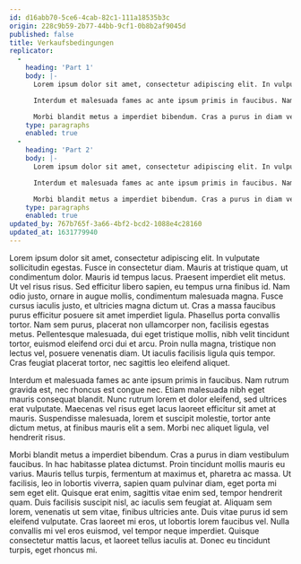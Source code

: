 ```yaml
---
id: d16abb70-5ce6-4cab-82c1-111a18535b3c
origin: 228c9b59-2b77-44bb-9cf1-0b8b2af9045d
published: false
title: Verkaufsbedingungen
replicator:
  -
    heading: 'Part 1'
    body: |-
      Lorem ipsum dolor sit amet, consectetur adipiscing elit. In vulputate sollicitudin egestas. Fusce in consectetur diam. Mauris at tristique quam, ut condimentum dolor. Mauris id tempus lacus. Praesent imperdiet elit metus. Ut vel risus risus. Sed efficitur libero sapien, eu tempus urna finibus id. Nam odio justo, ornare in augue mollis, condimentum malesuada magna. Fusce cursus iaculis justo, et ultricies magna dictum ut. Cras a massa faucibus purus efficitur posuere sit amet imperdiet ligula. Phasellus porta convallis tortor. Nam sem purus, placerat non ullamcorper non, facilisis egestas metus. Pellentesque malesuada, dui eget tristique mollis, nibh velit tincidunt tortor, euismod eleifend orci dui et arcu. Proin nulla magna, tristique non lectus vel, posuere venenatis diam. Ut iaculis facilisis ligula quis tempor. Cras feugiat placerat tortor, nec sagittis leo eleifend aliquet.

      Interdum et malesuada fames ac ante ipsum primis in faucibus. Nam rutrum gravida est, nec rhoncus est congue nec. Etiam malesuada nibh eget mauris consequat blandit. Nunc rutrum lorem et dolor eleifend, sed ultrices erat vulputate. Maecenas vel risus eget lacus laoreet efficitur sit amet at mauris. Suspendisse malesuada, lorem et suscipit molestie, tortor ante dictum metus, at finibus mauris elit a sem. Morbi nec aliquet ligula, vel hendrerit risus.

      Morbi blandit metus a imperdiet bibendum. Cras a purus in diam vestibulum faucibus. In hac habitasse platea dictumst. Proin tincidunt mollis mauris eu varius. Mauris tellus turpis, fermentum at maximus et, pharetra ac massa. Ut facilisis, leo in lobortis viverra, sapien quam pulvinar diam, eget porta mi sem eget elit. Quisque erat enim, sagittis vitae enim sed, tempor hendrerit quam. Duis facilisis suscipit nisl, ac iaculis sem feugiat at. Aliquam sem lorem, venenatis ut sem vitae, finibus ultricies ante. Duis vitae purus id sem eleifend vulputate. Cras laoreet mi eros, ut lobortis lorem faucibus vel. Nulla convallis mi vel eros euismod, vel tempor neque imperdiet. Quisque consectetur mattis lacus, et laoreet tellus iaculis at. Donec eu tincidunt turpis, eget rhoncus mi.
    type: paragraphs
    enabled: true
  -
    heading: 'Part 2'
    body: |-
      Lorem ipsum dolor sit amet, consectetur adipiscing elit. In vulputate sollicitudin egestas. Fusce in consectetur diam. Mauris at tristique quam, ut condimentum dolor. Mauris id tempus lacus. Praesent imperdiet elit metus. Ut vel risus risus. Sed efficitur libero sapien, eu tempus urna finibus id. Nam odio justo, ornare in augue mollis, condimentum malesuada magna. Fusce cursus iaculis justo, et ultricies magna dictum ut. Cras a massa faucibus purus efficitur posuere sit amet imperdiet ligula. Phasellus porta convallis tortor. Nam sem purus, placerat non ullamcorper non, facilisis egestas metus. Pellentesque malesuada, dui eget tristique mollis, nibh velit tincidunt tortor, euismod eleifend orci dui et arcu. Proin nulla magna, tristique non lectus vel, posuere venenatis diam. Ut iaculis facilisis ligula quis tempor. Cras feugiat placerat tortor, nec sagittis leo eleifend aliquet.

      Interdum et malesuada fames ac ante ipsum primis in faucibus. Nam rutrum gravida est, nec rhoncus est congue nec. Etiam malesuada nibh eget mauris consequat blandit. Nunc rutrum lorem et dolor eleifend, sed ultrices erat vulputate. Maecenas vel risus eget lacus laoreet efficitur sit amet at mauris. Suspendisse malesuada, lorem et suscipit molestie, tortor ante dictum metus, at finibus mauris elit a sem. Morbi nec aliquet ligula, vel hendrerit risus.

      Morbi blandit metus a imperdiet bibendum. Cras a purus in diam vestibulum faucibus. In hac habitasse platea dictumst. Proin tincidunt mollis mauris eu varius. Mauris tellus turpis, fermentum at maximus et, pharetra ac massa. Ut facilisis, leo in lobortis viverra, sapien quam pulvinar diam, eget porta mi sem eget elit. Quisque erat enim, sagittis vitae enim sed, tempor hendrerit quam. Duis facilisis suscipit nisl, ac iaculis sem feugiat at. Aliquam sem lorem, venenatis ut sem vitae, finibus ultricies ante. Duis vitae purus id sem eleifend vulputate. Cras laoreet mi eros, ut lobortis lorem faucibus vel. Nulla convallis mi vel eros euismod, vel tempor neque imperdiet. Quisque consectetur mattis lacus, et laoreet tellus iaculis at. Donec eu tincidunt turpis, eget rhoncus mi.
    type: paragraphs
    enabled: true
updated_by: 767b765f-3a66-4bf2-bcd2-1088e4c28160
updated_at: 1631779940
---
```

Lorem ipsum dolor sit amet, consectetur adipiscing elit. In vulputate sollicitudin egestas. Fusce in consectetur diam. Mauris at tristique quam, ut condimentum dolor. Mauris id tempus lacus. Praesent imperdiet elit metus. Ut vel risus risus. Sed efficitur libero sapien, eu tempus urna finibus id. Nam odio justo, ornare in augue mollis, condimentum malesuada magna. Fusce cursus iaculis justo, et ultricies magna dictum ut. Cras a massa faucibus purus efficitur posuere sit amet imperdiet ligula. Phasellus porta convallis tortor. Nam sem purus, placerat non ullamcorper non, facilisis egestas metus. Pellentesque malesuada, dui eget tristique mollis, nibh velit tincidunt tortor, euismod eleifend orci dui et arcu. Proin nulla magna, tristique non lectus vel, posuere venenatis diam. Ut iaculis facilisis ligula quis tempor. Cras feugiat placerat tortor, nec sagittis leo eleifend aliquet.

Interdum et malesuada fames ac ante ipsum primis in faucibus. Nam rutrum gravida est, nec rhoncus est congue nec. Etiam malesuada nibh eget mauris consequat blandit. Nunc rutrum lorem et dolor eleifend, sed ultrices erat vulputate. Maecenas vel risus eget lacus laoreet efficitur sit amet at mauris. Suspendisse malesuada, lorem et suscipit molestie, tortor ante dictum metus, at finibus mauris elit a sem. Morbi nec aliquet ligula, vel hendrerit risus.

Morbi blandit metus a imperdiet bibendum. Cras a purus in diam vestibulum faucibus. In hac habitasse platea dictumst. Proin tincidunt mollis mauris eu varius. Mauris tellus turpis, fermentum at maximus et, pharetra ac massa. Ut facilisis, leo in lobortis viverra, sapien quam pulvinar diam, eget porta mi sem eget elit. Quisque erat enim, sagittis vitae enim sed, tempor hendrerit quam. Duis facilisis suscipit nisl, ac iaculis sem feugiat at. Aliquam sem lorem, venenatis ut sem vitae, finibus ultricies ante. Duis vitae purus id sem eleifend vulputate. Cras laoreet mi eros, ut lobortis lorem faucibus vel. Nulla convallis mi vel eros euismod, vel tempor neque imperdiet. Quisque consectetur mattis lacus, et laoreet tellus iaculis at. Donec eu tincidunt turpis, eget rhoncus mi.